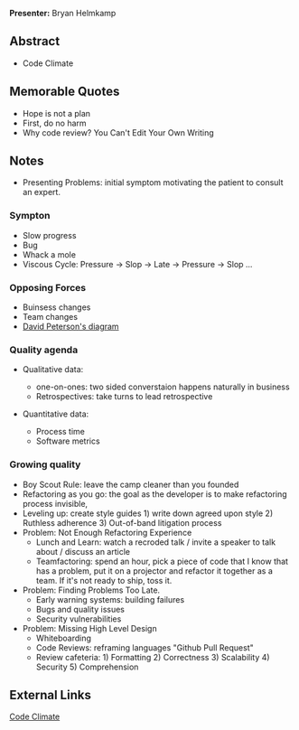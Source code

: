 **Presenter:** Bryan Helmkamp

## Abstract

* Code Climate

## Memorable Quotes

* Hope is not a plan
* First, do no harm
* Why code review? You Can't Edit Your Own Writing

## Notes

* Presenting Problems: initial symptom motivating the patient to consult an expert.

### Sympton

* Slow progress
* Bug
* Whack a mole
* Viscous Cycle: Pressure -> Slop -> Late -> Pressure -> Slop ...

### Opposing Forces

* Buinsess changes
* Team changes
* [David Peterson's diagram](www.example.com)

### Quality agenda

* Qualitative data:
  - one-on-ones: two sided converstaion happens naturally in business
  - Retrospectives: take turns to lead retrospective

* Quantitative data:
  - Process time
  - Software metrics

### Growing quality

* Boy Scout Rule: leave the camp cleaner than you founded
* Refactoring as you go: the goal as the developer is to make refactoring process invisible,
* Leveling up: create style guides 1) write down agreed upon style 2) Ruthless adherence 3) Out-of-band litigation process
* Problem: Not Enough Refactoring Experience
  - Lunch and Learn: watch a recroded talk / invite a speaker to talk about / discuss an article
  - Teamfactoring: spend an hour, pick a piece of code that I know that has a problem, put it on a projector and refactor it together as a team. If it's not ready to ship, toss it.
* Problem: Finding Problems Too Late.
  - Early warning systems: building failures
  - Bugs and quality issues
  - Security vulnerabilities
* Problem: Missing High Level Design
  - Whiteboarding
  - Code Reviews: reframing languages "Github Pull Request"
  - Review cafeteria: 1) Formatting 2) Correctness 3) Scalability 4) Security 5) Comprehension

## External Links
[Code Climate](www.example.com)

